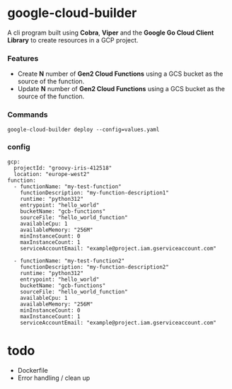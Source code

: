 # google-cloud-builder

A cli program built using **Cobra**, **Viper** and the **Google Go Cloud Client Library** to create resources in a GCP project. 

### Features
* Create **N** number of **Gen2 Cloud Functions** using a GCS bucket as the source of the function.
* Update **N** number of **Gen2 Cloud Functions** using a GCS bucket as the source of the function.


### Commands

```google-cloud-builder deploy --config=values.yaml```

### config

```
gcp:
  projectId: "groovy-iris-412518"
  location: "europe-west2"
function:
  - functionName: "my-test-function"
    functionDescription: "my-function-description1"
    runtime: "python312"
    entrypoint: "hello_world"
    bucketName: "gcb-functions"
    sourceFile: "hello_world_function"
    availableCpu: 1
    availableMemory: "256M"
    minInstanceCount: 0
    maxInstanceCount: 1
    serviceAccountEmail: "example@project.iam.gserviceaccount.com"

  - functionName: "my-test-function2"
    functionDescription: "my-function-description2"
    runtime: "python312"
    entrypoint: "hello_world"
    bucketName: "gcb-functions"
    sourceFile: "hello_world_function"
    availableCpu: 1
    availableMemory: "256M"
    minInstanceCount: 0
    maxInstanceCount: 1
    serviceAccountEmail: "example@project.iam.gserviceaccount.com"
```

    

# todo

* Dockerfile
* Error handling  / clean up




